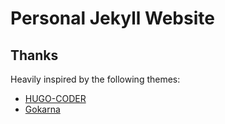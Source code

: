 # Personal Jekyll Website

## Thanks

Heavily inspired by the following themes:

- [HUGO-CODER](https://github.com/luizdepra/hugo-coder/)
- [Gokarna](https://github.com/526avijitgupta/gokarna)
